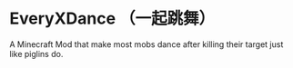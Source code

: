 # EveryXDance （一起跳舞）
A Minecraft Mod that make most mobs dance after killing their target just like piglins do.
